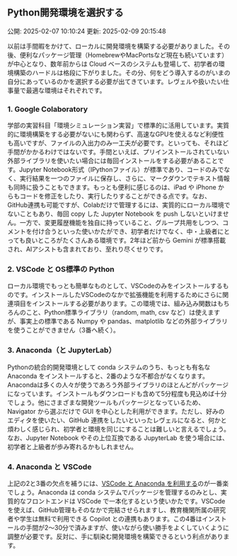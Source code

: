## Python開発環境を選択する

公開: 2025-02-07 10:10:24
更新: 2025-02-09 20:15:48


以前は手間暇をかけて、ローカルに開発環境を構築する必要がありました。その後、便利なパッケージ管理（HomebrewやMacPortsなど現在も続いています）が中心となり、数年前からは Cloud ベースのシステムも登場して、初学者の環境構築のハードルは格段に下がりました。その分、何をどう導入するのがいまの自分にあっているのかを選択する必要が出てきています。レヴェルや扱いたい仕事量で最適な環境はそれぞれです。

### 1. Google Colaboratory

学部の実習科目「環境シミュレーション実習」で標準的に活用しています。実質的に環境構築をする必要がないにも関わらず、高速なGPUを使えるなど利便性も高いですが、ファイルの入出力のみ一工夫が必要です。といっても、それほど手間がかかるわけではないです。手間といえば、プリインストールされていない外部ライブラリを使いたい場合には毎回インストールをする必要があることです。Jupyter Notebook形式（IPythonファイル）が標準であり、コードのみでなく、実行結果を一つのファイルに保存し、さらに、マークダウンでテキスト情報も同時に扱うこともできます。もっとも便利に感じるのは、iPad や iPhone からもコードを修正をしたり、実行したりすることができる点です。なお、GitHub連携も可能ですが、Colabだけで管理するには、実質的にローカル環境でないこともあり、毎回 copy した Jupyter Notebook を push しないといけません。一方で、変更履歴機能を独自に持っていること、グループ共用をしつつ、コメントを付け合うといった使いかたができ、初学者だけでなく、中・上級者にとっても良いところがたくさんある環境です。2年ほど前から Gemini が標準搭載され、AIアシストも含まれており、至れり尽くせりです。

### 2. VSCode と OS標準の Python

ローカル環境でもっとも簡単なものとして、VSCodeのみをインストールするものです。インストールしたVSCodeのなかで拡張機能を利用するためにさらに関連項目をインストールする必要があります。この環境では、組み込み関数はもちろんのこと、Python標準ライブラリ（random, math, csv など）は使えますが、事実上の標準である Numpy や pandas、matplotlib などの外部ライブラリを使うことができません（3番へ続く）。

### 3.  Anaconda（と JupyterLab）

Pythonの統合的開発環境として conda システムのうち、もっとも有名な Anaconda をインストールすると、2番のような不都合がなくなります。Anacondaは多くの人々が使うであろう外部ライブラリのほとんどがパッケージになっています。インストールもダウンロードも含めて5分程度も見込めば十分でしょう。他にさまざまな開発ツールもパッケージとなっているため、Navigator から選ぶだけで GUI を中心とした利用ができます。ただし、好みのエディタを使いたい、GitHub 連携をしたいといったレヴェルになると、何かと煩わしく感じられ、初学者と環境を同じにすることは難しいと言えるでしょう。なお、Jupyter Notebook やその上位互換である JupyterLab を使う場合には、初学者と上級者が歩み寄れるかもしれません。

### 4. Anaconda と VSCode

上記の2と3番の欠点を補うには、[VSCode と Anaconda を利用する](https://www.gesw.org/memo/vscode_anaconda.html)のが一番楽でしょう。Anaconda は conda システムでパッケージを管理するのみとし、実質的なフロントエンドは VSCode で一本化するという使いかたです。VSCodeを使えば、GitHub管理もそのなかで完結させられますし、教育機関所属の研究者や学生は無料で利用できる Copilot との連携もあります。この4番はインストールの手間が2〜30分で済みますが、使いながら使い勝手をよくしていくように調整が必要です。反対に、手に馴染む開発環境を構築できるという利点があります。